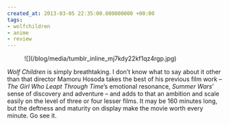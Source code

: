 ```yaml
---
created_at: 2013-03-05 22:35:00.000000000 +00:00
tags:
- wolfchildren
- anime
- review
---
```


<figure markdown="1">
![](/blog/media/tumblr_inline_mj7kdy22kf1qz4rgp.jpg)
</figure>

*Wolf Children* is simply breathtaking. I don’t know what to say about
it other than that director Mamoru Hosoda takes the best of his previous
film work – *The Girl Who Leapt Through Time*’s emotional resonance,
*Summer Wars*’ sense of discovery and adventure – and adds to that an
ambition and scale easily on the level of three or four lesser films. It
may be 160 minutes long, but the deftness and maturity on display make
the movie worth every minute. Go see it.
